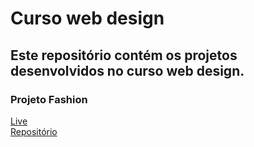 # Curso web design

## Este repositório contém os projetos desenvolvidos no curso web design.

### Projeto Fashion

[Live](https://cleidson-oliveira.github.io/curso-web-design/) <br />
[Repositório](https://github.com/Cleidson-Oliveira/curso-web-design/tree/projeto-fashion)
